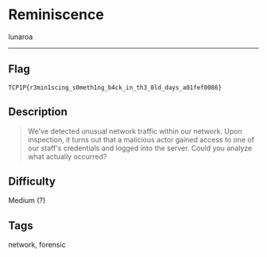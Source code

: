 # Reminiscence

lunaroa

---

## Flag

```
TCP1P{r3min1scing_s0meth1ng_b4ck_in_th3_0ld_days_a01fef0086}
```

## Description
> We've detected unusual network traffic within our network. Upon inspection, it turns out that a malicious actor gained access to one of our staff's credentials and logged into the server. Could you analyze what actually occurred?

## Difficulty
Medium (?)

## Tags
network, forensic
